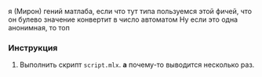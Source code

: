 я (Мирон) гений матлаба, если что
тут типа пользуемся этой фичей, что он булево значение конвертит в число автоматом
Ну если это одна анонимная, то топ

### Инструкция

1. Выполнить скрипт `script.mlx`. **a** почему-то выводится несколько раз.
